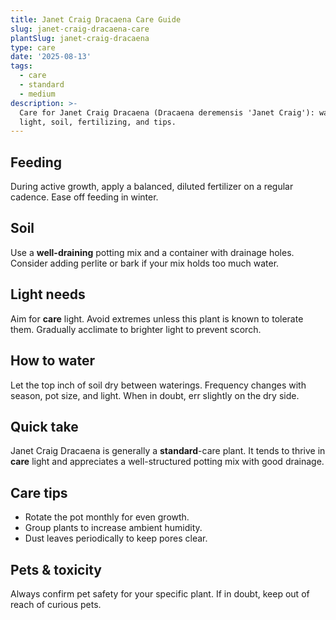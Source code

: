 ```yaml
---
title: Janet Craig Dracaena Care Guide
slug: janet-craig-dracaena-care
plantSlug: janet-craig-dracaena
type: care
date: '2025-08-13'
tags:
  - care
  - standard
  - medium
description: >-
  Care for Janet Craig Dracaena (Dracaena deremensis 'Janet Craig'): watering,
  light, soil, fertilizing, and tips.
---
```

## Feeding
During active growth, apply a balanced, diluted fertilizer on a regular cadence. Ease off feeding in winter.

## Soil
Use a **well-draining** potting mix and a container with drainage holes. Consider adding perlite or bark if your mix holds too much water.

## Light needs
Aim for **care** light. Avoid extremes unless this plant is known to tolerate them. Gradually acclimate to brighter light to prevent scorch.

## How to water
Let the top inch of soil dry between waterings. Frequency changes with season, pot size, and light. When in doubt, err slightly on the dry side.

## Quick take
Janet Craig Dracaena is generally a **standard**-care plant. It tends to thrive in **care** light and appreciates a well-structured potting mix with good drainage.

## Care tips
- Rotate the pot monthly for even growth.
- Group plants to increase ambient humidity.
- Dust leaves periodically to keep pores clear.

## Pets & toxicity
Always confirm pet safety for your specific plant. If in doubt, keep out of reach of curious pets.
